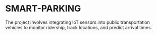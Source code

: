 # SMART-PARKING
The project involves integrating IoT sensors into public transportation vehicles to monitor ridership, track locations, and predict arrival times.
